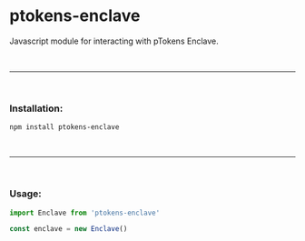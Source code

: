 # ptokens-enclave

Javascript module for interacting with pTokens Enclave.

&nbsp;

***

&nbsp;

### Installation:

```
npm install ptokens-enclave
```

&nbsp;

***

&nbsp;

### Usage:

```js
import Enclave from 'ptokens-enclave'

const enclave = new Enclave()
```